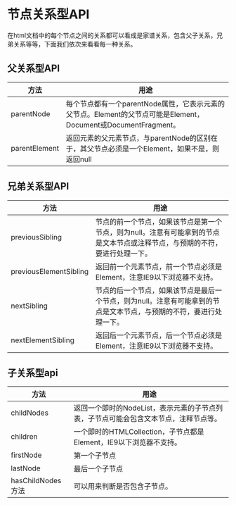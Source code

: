 <meta http-equiv="Content-Type" content="text/html; charset=utf-8">

# 节点关系型API

在html文档中的每个节点之间的关系都可以看成是家谱关系，包含父子关系，兄弟关系等等，下面我们依次来看看每一种关系。

## 父关系型API
|方法|用途|
|-|-|
|parentNode|每个节点都有一个parentNode属性，它表示元素的父节点。Element的父节点可能是Element，Document或DocumentFragment。|
|parentElement|返回元素的父元素节点，与parentNode的区别在于，其父节点必须是一个Element，如果不是，则返回null|

## 兄弟关系型API
|方法|用途|
|-|-|
|previousSibling|节点的前一个节点，如果该节点是第一个节点，则为null。注意有可能拿到的节点是文本节点或注释节点，与预期的不符，要进行处理一下。|
|previousElementSibling|返回前一个元素节点，前一个节点必须是Element，注意IE9以下浏览器不支持。|
|nextSibling|节点的后一个节点，如果该节点是最后一个节点，则为null。注意有可能拿到的节点是文本节点，与预期的不符，要进行处理一下。|
|nextElementSibling|返回后一个元素节点，后一个节点必须是Element，注意IE9以下浏览器不支持。|

## 子关系型api
|方法|用途|
|-|-|
|childNodes|返回一个即时的NodeList，表示元素的子节点列表，子节点可能会包含文本节点，注释节点等。|
|children|一个即时的HTMLCollection，子节点都是Element，IE9以下浏览器不支持。|
|firstNode|第一个子节点|
|lastNode|最后一个子节点|
|hasChildNodes方法|可以用来判断是否包含子节点。|
